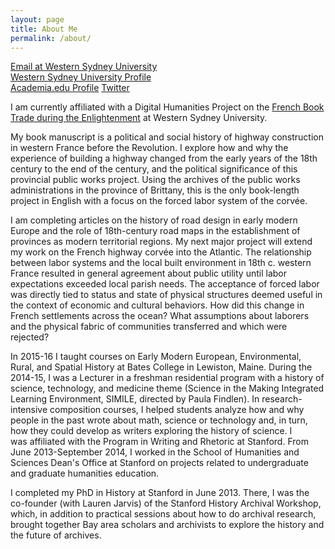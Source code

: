 ```yaml
---
layout: page
title: About Me
permalink: /about/
---
```


[Email at Western Sydney University](k.mcdonough@westernsydney.edu.au)  
[Western Sydney University Profile](http://westernsydney.edu.au/staff_profiles/uws_profiles/doctor_katie_mcdonough)  
[Academia.edu Profile](https://westernsydney.academia.edu/KatherineMcDonough)
[Twitter](https://twitter.com/khetiwe24)

I am currently affiliated with a Digital
Humanities Project on the [French Book Trade during the Enlightenment](http://fbtee.uws.edu.au/main/) at
Western Sydney University. 

My book manuscript is a political and social history of highway
construction in western France before the Revolution. I explore how and
why the experience of building a highway changed from the early years of
the 18th century to the end of the century, and the political
significance of this provincial public works project. Using the archives
of the public works administrations in the province of Brittany, this is
the only book-length project in English with a focus on the forced labor system of
the corvée.  

I am completing articles on the history of road design in early modern Europe and the role of
18th-century road maps in the establishment of provinces as modern
territorial regions. My next major project will extend my work on the
French highway corvée into the Atlantic. The relationship between labor
systems and the local built environment in 18th c. western France
resulted in general agreement about public utility until labor
expectations exceeded local parish needs. The acceptance of forced labor
was directly tied to status and state of physical structures deemed
useful in the context of economic and cultural behaviors. How did this
change in French settlements across the ocean? What assumptions about
laborers and the physical fabric of communities transferred and which
were rejected?


In 2015-16 I taught courses on Early Modern European, Environmental, Rural, and Spatial History at Bates College in Lewiston, Maine. During the 2014-15, I
was a Lecturer in a freshman residential program with a
history of science, technology, and medicine theme (Science in the
Making Integrated Learning Environment,
SIMILE, directed by Paula Findlen). In
research-intensive composition courses, I helped students analyze how
and why people in the past wrote about math, science or technology and,
in turn, how they could develop as writers exploring the history of
science. I was affiliated with the Program in Writing and Rhetoric at
Stanford. From June 2013-September 2014, I worked in the School of
Humanities and Sciences Dean's Office at Stanford on projects related to
undergraduate and graduate humanities education.  

I completed my PhD in History at Stanford in June 2013. There, I was the co-founder (with Lauren Jarvis) of
the Stanford History Archival Workshop, which, in addition to practical
sessions about how to do archival research, brought together Bay area
scholars and archivists to explore the history and the future of
archives.

